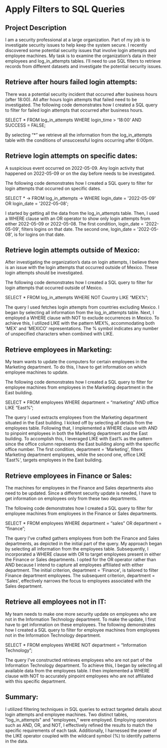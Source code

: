 <h1>Apply Filters to SQL Queries</h1>

<h2>Project Description</h2>
I am a security professional at a large organization. Part of my job is to investigate security issues to help keep the system secure. I recently discovered some potential security issues that involve login attempts and employee machines.
My task is to examine the organization’s data in their employees and log_in_attempts tables. I’ll need to use SQL filters to retrieve records from different datasets and investigate the potential security issues.

<br />

<h2>Retrieve after hours failed login attempts:</h2>
There was a potential security incident that occurred after business hours (after 18:00). All after
hours login attempts that failed need to be investigated.
The following code demonstrates how I created a SQL query to filter for failed login attempts
that occurred after business hours.


SELECT * 
FROM log_in_attempts
WHERE login_time > ‘18:00’ AND SUCCESS = FALSE;

By selecting “*” we retrieve all the information from the log_in_attempts table with the conditions of unsuccessful logins occurring after 6:00pm.


<h2>Retrieve login attempts on specific dates:</h2>
A suspicious event occurred on 2022-05-09. Any login activity that happened on 2022-05-09
or on the day before needs to be investigated.

The following code demonstrates how I created a SQL query to filter for login attempts that
occurred on specific dates.


SELECT *
-> FROM log_in_attempts
-> WHERE login_date = '2022-05-09' OR login_date = '2022-05-08';

I started by getting all the data from the log_in_attempts table. Then, I used a WHERE clause with an OR operator to show only login attempts from either 2022-05-09 or 2022-05-08. The first condition, login_date = '2022-05-09', filters logins on that date. The second one, login_date = '2022-05-08', is for logins on that date.

<h2>Retrieve login attempts outside of Mexico:</h2>
After investigating the organization’s data on login attempts, I believe there is an issue with the login attempts that occurred outside of Mexico. These login attempts should be investigated. 

The following code demonstrates how I created a SQL query to filter for login attempts that occurred outside of Mexico.


SELECT *
FROM log_in_attempts
WHERE NOT Country LIKE “MEX%”;

The query I used fetches login attempts from countries excluding Mexico. I began by selecting all information from the log_in_attempts table. Next, I employed a WHERE clause with NOT to exclude occurrences in Mexico. To achieve this, I utilized LIKE with the pattern MEX%, accommodating both 'MEX' and 'MEXICO' representations. The % symbol indicates any number of unspecified characters when combined with LIKE.

<h2>Retrieve employees in Marketing:</h2>
My team wants to update the computers for certain employees in the Marketing department.
To do this, I have to get information on which employee machines to update.

The following code demonstrates how I created a SQL query to filter for employee machines
from employees in the Marketing department in the East building.


SELECT *
FROM employees
WHERE department = “marketing” AND office LIKE “East%”;


The query I used extracts employees from the Marketing department situated in the East building. I kicked off by selecting all details from the employees table. Following that, I implemented a WHERE clause with AND to pinpoint employees in both the Marketing department and the East building. To accomplish this, I leveraged LIKE with East% as the pattern since the office column represents the East building along with the specific office number. The first condition, department = 'Marketing', filters Marketing department employees, while the second one, office LIKE 'East%', targets employees in the East building.


<h2>Retrieve employees in Finance or Sales:</h2>
The machines for employees in the Finance and Sales departments also need to be updated.
Since a different security update is needed, I have to get information on employees only from
these two departments.

The following code demonstrates how I created a SQL query to filter for employee machines
from employees in the Finance or Sales departments.


SELECT *
FROM employees
WHERE department = “sales” OR department = “finance”;

The query I've crafted gathers employees from both the Finance and Sales departments, as depicted in the initial part of the query. My approach began by selecting all information from the employees table. Subsequently, I incorporated a WHERE clause with OR to target employees present in either the Finance or Sales departments. I opted for the OR operator rather than AND because I intend to capture all employees affiliated with either department. The initial criterion, department = 'Finance', is tailored to filter Finance department employees. The subsequent criterion, department = 'Sales', effectively narrows the focus to employees associated with the Sales department.

<h2>Retrieve all employees not in IT:</h2>
My team needs to make one more security update on employees who are not in the
Information Technology department. To make the update, I first have to get information on
these employees.
The following demonstrates how I created a SQL query to filter for employee machines from
employees not in the Information Technology department.

SELECT *
FROM employees
WHERE NOT department = “Information Technology”;

The query I've constructed retrieves employees who are not part of the Information Technology department. To achieve this, I began by selecting all available data from the employees table. I then implemented a WHERE clause with NOT to accurately pinpoint employees who are not affiliated with this specific department.

<h2>Summary:</h2>
I utilized filtering techniques in SQL queries to extract targeted details about login attempts and employee machines. Two distinct tables, "log_in_attempts" and "employees," were employed. Employing operators such as AND, OR, and NOT, I effectively refined the results to match the specific requirements of each task. Additionally, I harnessed the power of the LIKE operator coupled with the wildcard symbol (%) to identify patterns in the data.



<!--
 ```diff
- text in red
+ text in green
! text in orange
# text in gray
@@ text in purple (and bold)@@
```
--!>
